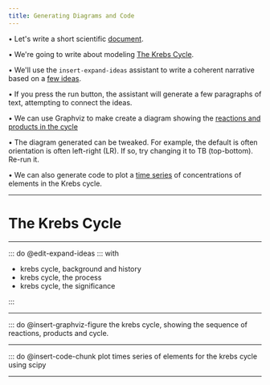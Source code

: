 ```yaml
---
title: Generating Diagrams and Code
---
```


• Let's write a short scientific [document](file:open).

• We're going to write about modeling [The Krebs Cycle](type:0).

• We'll use the ``insert-expand-ideas`` assistant to write a coherent narrative based on a [few ideas](type:1).

• If you press the run button, the assistant will generate a few paragraphs of text, attempting to connect the ideas.

• We can use Graphviz to make create a diagram showing the [reactions and products in the cycle](type:2)

• The diagram generated can be tweaked. For example, the default is often orientation is often left-right (LR). If so, try changing it to TB (top-bottom). Re-run it.

• We can also generate code to plot a [time series](type:3) of concentrations of elements in the Krebs cycle.

---

# The Krebs Cycle

---

::: do @edit-expand-ideas 
::: with

- krebs cycle, background and history
- krebs cycle, the process
- krebs cycle, the significance

:::

---

::: do @insert-graphviz-figure the krebs cycle, showing the sequence of reactions, products and cycle.

---

::: do @insert-code-chunk plot times series of elements for the krebs cycle using scipy

---
